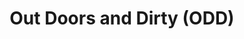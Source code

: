 ---
title: "Out Doors and Dirty (ODD)"
address: "The Gamespark, Brackley Lake, Ballyconnell, Cavan"
tel: "+353 (0)49 952 3877"
county: "Cavan"
category: "Clay Pigeon Shooting"
type: "Content"
lat: "54.13983917236328"
lng: "-7.712450981140137"
---